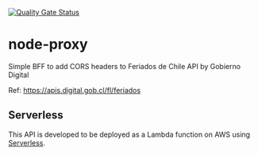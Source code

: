 [![Quality Gate Status](https://sonarcloud.io/api/project_badges/measure?project=llipe_node-proxy&metric=alert_status)](https://sonarcloud.io/dashboard?id=llipe_node-proxy)

# node-proxy
Simple BFF to add CORS headers to Feriados de Chile API by Gobierno Digital

Ref: https://apis.digital.gob.cl/fl/feriados

## Serverless

This API is developed to be deployed as a Lambda function on AWS using [Serverless](http://serverless.com/). 
